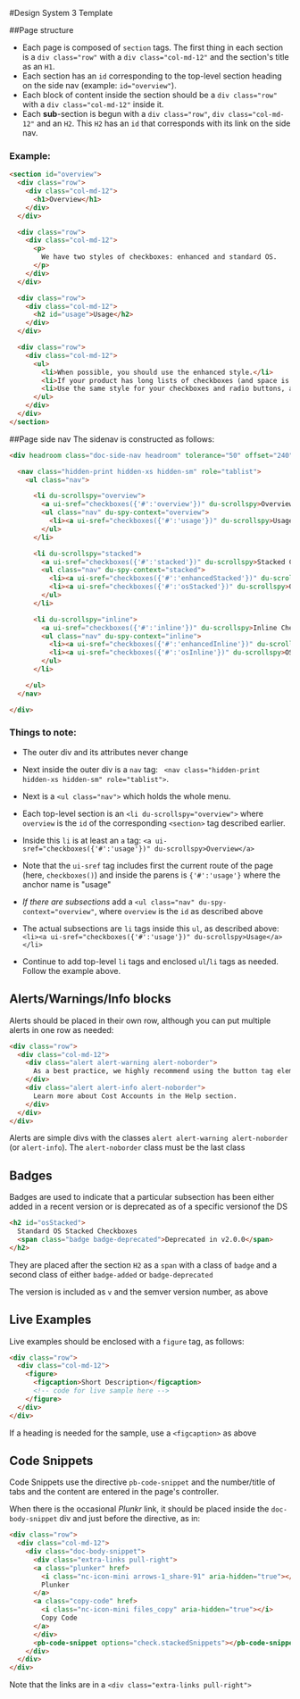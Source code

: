 #Design System 3 Template

##Page structure
- Each page is composed of `section` tags.  The first thing in each section is a `div class="row"` with a `div class="col-md-12"` and the section's title as an `H1`.
- Each section has an `id` corresponding to the top-level section heading on the side nav (example: `id="overview"`).
- Each block of content inside the section should be a `div class="row"` with a `div class="col-md-12"` inside it.
- Each **sub**-section is begun with a `div class="row"`, `div class="col-md-12"` and an `H2`. This `H2` has an `id` that corresponds with its link on the side nav.


### Example:


```html
<section id="overview">
  <div class="row">
    <div class="col-md-12">
      <h1>Overview</h1>
    </div>
  </div>

  <div class="row">
    <div class="col-md-12">
      <p>
        We have two styles of checkboxes: enhanced and standard OS.
      </p>
    </div>
  </div>

  <div class="row">
    <div class="col-md-12">
      <h2 id="usage">Usage</h2>
    </div>
  </div>

  <div class="row">
    <div class="col-md-12">
      <ul>
        <li>When possible, you should use the enhanced style.</li>
        <li>If your product has long lists of checkboxes (and space is an issue), consider using the standard OS style.</li>
        <li>Use the same style for your checkboxes and radio buttons, and apply that style consistently across your product.</li>
      </ul>
    </div>
  </div>
</section>
```
##Page side nav
The sidenav is constructed as follows:
```html
<div headroom class="doc-side-nav headroom" tolerance="50" offset="240" classes="{'initial':'','pinned':'','unpinned':'','top':'headroom-top','notTop':'headroom-not-top'}">

  <nav class="hidden-print hidden-xs hidden-sm" role="tablist">
    <ul class="nav">

      <li du-scrollspy="overview">
        <a ui-sref="checkboxes({'#':'overview'})" du-scrollspy>Overview</a>
        <ul class="nav" du-spy-context="overview">
          <li><a ui-sref="checkboxes({'#':'usage'})" du-scrollspy>Usage</a></li>
        </ul>
      </li>

      <li du-scrollspy="stacked">
        <a ui-sref="checkboxes({'#':'stacked'})" du-scrollspy>Stacked Checkboxes</a>
        <ul class="nav" du-spy-context="stacked">
          <li><a ui-sref="checkboxes({'#':'enhancedStacked'})" du-scrollspy>Enhanced Stacked</a></li>
          <li><a ui-sref="checkboxes({'#':'osStacked'})" du-scrollspy>OS Stacked</a></li>
        </ul>
      </li>

      <li du-scrollspy="inline">
        <a ui-sref="checkboxes({'#':'inline'})" du-scrollspy>Inline Checkboxes</a>
        <ul class="nav" du-spy-context="inline">
          <li><a ui-sref="checkboxes({'#':'enhancedInline'})" du-scrollspy>Enhanced Inline</a></li>
          <li><a ui-sref="checkboxes({'#':'osInline'})" du-scrollspy>OS Inline</a></li>
        </ul>
      </li>

    </ul>
  </nav>

</div>

```
### Things to note:

- The outer div and its attributes never change
- Next inside the outer div is a `nav` tag: ` <nav class="hidden-print hidden-xs hidden-sm" role="tablist">`.


- Next is a `<ul class="nav">` which holds the whole menu.
- Each top-level section is an `<li du-scrollspy="overview">` where `overview` is the `id` of the corresponding `<section>` tag described earlier.
- Inside this `li` is at least an `a` tag:
  `<a ui-sref="checkboxes({'#':'usage'})" du-scrollspy>Overview</a>`
- Note that the `ui-sref` tag includes first the current route of the page (here, `checkboxes()`) and inside the parens is `{'#':'usage'}` where the anchor name is "usage"
- _If there are subsections_ add a `<ul class="nav" du-spy-context="overview"`, where `overview` is the `id` as described above
- The actual subsections are `li` tags inside this `ul`, as described above:
  `<li><a ui-sref="checkboxes({'#':'usage'})" du-scrollspy>Usage</a></li>`
- Continue to add top-level `li` tags and enclosed `ul`/`li` tags as needed.  Follow the example above.

## Alerts/Warnings/Info blocks

Alerts should be placed in their own row, although you can put multiple alerts in one row as needed:

```html
<div class="row">
  <div class="col-md-12">
    <div class="alert alert-warning alert-noborder">
      As a best practice, we highly recommend using the button tag element whenever possible to ensure mathcing cross-browser rendering.
    </div>
    <div class="alert alert-info alert-noborder">
      Learn more about Cost Accounts in the Help section.
    </div>
  </div>
</div>
```

Alerts are simple divs with the classes `alert alert-warning alert-noborder` (or `alert-info`). The `alert-noborder` class must be the last class



## Badges

Badges are used to indicate that a particular subsection has been either added in a recent version or is deprecated as of a specific versionof the DS

```html
<h2 id="osStacked">
  Standard OS Stacked Checkboxes
  <span class="badge badge-deprecated">Deprecated in v2.0.0</span>
</h2>
```

They are placed after the section `H2` as a `span` with a class of `badge` and a second class of either `badge-added` or `badge-deprecated`

The version is included as `v` and the semver version number, as above

## Live Examples

Live examples should be enclosed with a `figure` tag, as follows:

```html
<div class="row">
  <div class="col-md-12">
    <figure>
      <figcaption>Short Description</figcaption>
      <!-- code for live sample here -->
    </figure>
  </div>
</div>
```

If a heading is needed for the sample, use a `<figcaption>` as above



## Code Snippets

Code Snippets use the directive `pb-code-snippet` and the number/title of tabs and the content are entered in the page's controller.

When there is the occasional _Plunkr_ link, it should be placed inside the `doc-body-snippet` div and just  before the directive, as in:

```html
<div class="row">
  <div class="col-md-12">
    <div class="doc-body-snippet">
      <div class="extra-links pull-right">
      <a class="plunker" href>
        <i class="nc-icon-mini arrows-1_share-91" aria-hidden="true"></i>
        Plunker
      </a>
      <a class="copy-code" href>
        <i class="nc-icon-mini files_copy" aria-hidden="true"></i>
        Copy Code
      </a>
      </div>
      <pb-code-snippet options="check.stackedSnippets"></pb-code-snippet>
    </div>
  </div>
</div>
```

Note that the links are in a `<div class="extra-links pull-right">`
